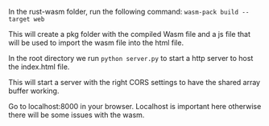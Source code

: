 In the rust-wasm folder, run the following command:
`wasm-pack build --target web`

This will create a pkg folder with the compiled Wasm file and a js file that will be used to import the wasm file into the html file.

In the root directory we run 
`python server.py` 
to start a http server to host the index.html file.

This will start a server with the right CORS settings to have the shared array buffer working.

Go to localhost:8000 in your browser. Localhost is important here otherwise there will be some issues with the wasm.
